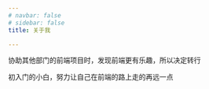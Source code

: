 ```yaml
---
# navbar: false
# sidebar: false
title: 关于我

---
```



协助其他部门的前端项目时，发现前端更有乐趣，所以决定转行   
   
初入门的小白，努力让自己在前端的路上走的再远一点
